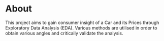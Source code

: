 # About

This project aims to gain consumer insight of a Car and its Prices through Exploratory Data Analysis (EDA). Various methods are utilised in order to obtain various angles and critically validate the analysis.

